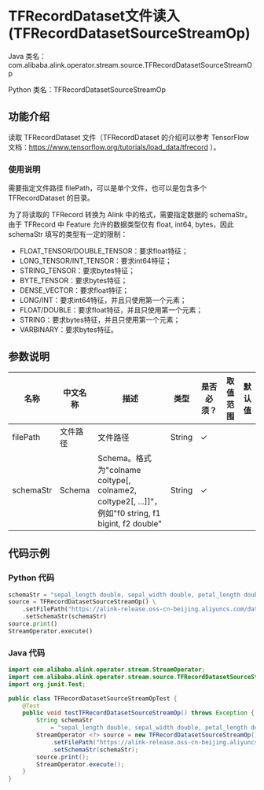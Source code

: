 # TFRecordDataset文件读入 (TFRecordDatasetSourceStreamOp)
Java 类名：com.alibaba.alink.operator.stream.source.TFRecordDatasetSourceStreamOp

Python 类名：TFRecordDatasetSourceStreamOp


## 功能介绍

读取 TFRecordDataset 文件（TFRecordDataset 的介绍可以参考 TensorFlow 文档：https://www.tensorflow.org/tutorials/load_data/tfrecord ）。

### 使用说明

需要指定文件路径 filePath，可以是单个文件，也可以是包含多个 TFRecordDataset 的目录。

为了将读取的 TFRecord 转换为 Alink 中的格式，需要指定数据的 schemaStr。
由于 TFRecord 中 Feature 允许的数据类型仅有 float, int64, bytes，因此 schemaStr 填写的类型有一定的限制：

- FLOAT_TENSOR/DOUBLE_TENSOR：要求float特征；
- LONG_TENSOR/INT_TENSOR：要求int64特征；
- STRING_TENSOR：要求bytes特征；
- BYTE_TENSOR：要求bytes特征；
- DENSE_VECTOR：要求float特征；
- LONG/INT：要求int64特征，并且只使用第一个元素；
- FLOAT/DOUBLE：要求float特征，并且只使用第一个元素；
- STRING：要求bytes特征，并且只使用第一个元素；
- VARBINARY：要求bytes特征。

## 参数说明

| 名称 | 中文名称 | 描述 | 类型 | 是否必须？ | 取值范围 | 默认值 |
| --- | --- | --- | --- | --- | --- | --- |
| filePath | 文件路径 | 文件路径 | String | ✓ |  |  |
| schemaStr | Schema | Schema。格式为"colname coltype[, colname2, coltype2[, ...]]"，例如"f0 string, f1 bigint, f2 double" | String | ✓ |  |  |


## 代码示例

### Python 代码
```python
schemaStr = "sepal_length double, sepal_width double, petal_length double, petal_width double, category string"
source = TFRecordDatasetSourceStreamOp() \
    .setFilePath("https://alink-release.oss-cn-beijing.aliyuncs.com/data-files/iris.tfrecord") \
    .setSchemaStr(schemaStr)
source.print()
StreamOperator.execute()
```

### Java 代码
```java
import com.alibaba.alink.operator.stream.StreamOperator;
import com.alibaba.alink.operator.stream.source.TFRecordDatasetSourceStreamOp;
import org.junit.Test;

public class TFRecordDatasetSourceStreamOpTest {
	@Test
	public void testTFRecordDatasetSourceStreamOp() throws Exception {
		String schemaStr
			= "sepal_length double, sepal_width double, petal_length double, petal_width double, category string";
		StreamOperator <?> source = new TFRecordDatasetSourceStreamOp()
			.setFilePath("https://alink-release.oss-cn-beijing.aliyuncs.com/data-files/iris.tfrecord")
			.setSchemaStr(schemaStr);
		source.print();
		StreamOperator.execute();
	}
}
```
